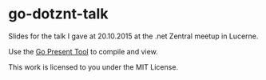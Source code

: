 # go-dotznt-talk
Slides for the talk I gave at 20.10.2015 at the .net Zentral meetup in Lucerne.

Use the [Go Present Tool](https://godoc.org/golang.org/x/tools/cmd/present) to compile and view.

This work is licensed to you under the MIT License.
